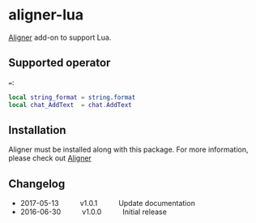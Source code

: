 # aligner-lua

[Aligner](https://github.com/adrianlee44/atom-aligner) add-on to support Lua.

## Supported operator
`=`:
```lua
local string_format = string.format
local chat_AddText  = chat.AddText
```

## Installation
Aligner must be installed along with this package. For more information, please check out [Aligner](https://github.com/adrianlee44/atom-aligner)

## Changelog
- 2017-05-13   v1.0.1   Update documentation
- 2016-06-30   v1.0.0   Initial release
